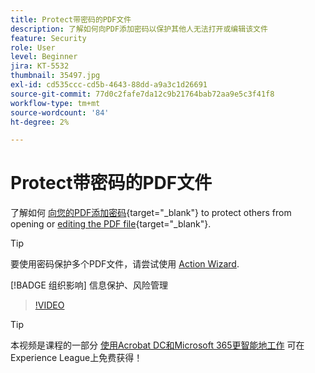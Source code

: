 ```yaml
---
title: Protect带密码的PDF文件
description: 了解如何向PDF添加密码以保护其他人无法打开或编辑该文件
feature: Security
role: User
level: Beginner
jira: KT-5532
thumbnail: 35497.jpg
exl-id: cd535ccc-cd5b-4643-88dd-a9a3c1d26691
source-git-commit: 77d0c2fafe7da12c9b21764bab72aa9e5c3f41f8
workflow-type: tm+mt
source-wordcount: '84'
ht-degree: 2%

---
```


# Protect带密码的PDF文件

了解如何 [向您的PDF添加密码](https://www.adobe.com/acrobat/online/password-protect-pdf.html){target="_blank"} to protect others from opening or [editing the PDF file](https://www.adobe.com/acrobat/online/pdf-editor.html){target="_blank"}.

>[!TIP]
>
>要使用密码保护多个PDF文件，请尝试使用 [Action Wizard](../advanced-tasks/action.md).

[!BADGE 组织影响]
信息保护、风险管理

>[!VIDEO](https://video.tv.adobe.com/v/35497?quality=12&learn=on&hidetitle=true)

>[!TIP]
>
本视频是课程的一部分 [使用Acrobat DC和Microsoft 365更智能地工作](https://experienceleague.adobe.com/?recommended=Acrobat-U-1-2021.microsoft365) 可在Experience League上免费获得！
